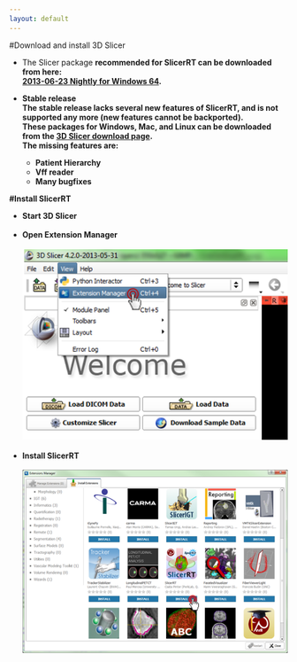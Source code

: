 ```yaml
---
layout: default
---
```

#Download and install 3D Slicer

*   The Slicer package <b>recommended for SlicerRT<b> can be downloaded from here:<br> [2013-06-23 Nightly for Windows 64](http://slicer.kitware.com/midas3/api/rest?method=midas.bitstream.download&name=Slicer-4.2.0-2013-06-23-win-amd64.exe&checksum=134c693a90a219ec361881c95daa372f).

*   Stable release<br>
The stable release lacks several new features of SlicerRT, and is not supported any more (new features cannot be backported).<br>These packages for Windows, Mac, and Linux can be downloaded from the [3D Slicer download page](http://download.slicer.org/).<br>
The missing features are:
    *   Patient Hierarchy
    *   Vff reader
    *   Many bugfixes<br>

#Install SlicerRT

*   Start 3D Slicer
<br><br>
*   Open Extension Manager
<br><br>
![3D Slicer - Open Extension Manager](images/Slicer_OpenExtensionManager.PNG)
<br><br>
*   Install SlicerRT
<br><br>
![3D Slicer - Extension Manager Browser](images/SlicerRT_0.10_ExtensionManager_Browser_ClickOnSlicerRT.png)

